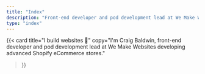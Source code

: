 ```yaml
---
title: "Index"
description: "Front-end developer and pod development lead at We Make Websites developing advanced Shopify eCommerce stores."
type: "index"
---
```


{{<
  card
  title="I build websites 🚀"
  copy="I'm Craig Baldwin, front-end developer and pod development lead at We Make Websites developing advanced Shopify eCommerce stores."
>}}